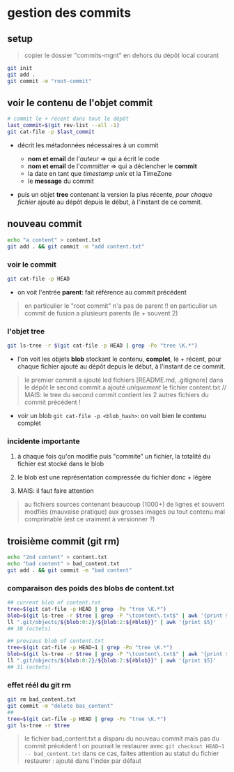 # gestion des commits

## setup

> copier le dossier "commits-mgnt" en dehors du dépôt local courant

```bash
git init
git add .
git commit -m "root-commit"
```

## voir le contenu de l'objet commit

```bash
# commit le + récent dans tout le dépôt
last_commit=$(git rev-list --all -1)
git cat-file -p $last_commit
```

* décrit les métadonnées nécessaires à un commit
  + **nom et email** de l'*auteur* => qui a écrit le code
  + **nom et email** de l'*committer* => qui a déclencher le **commit**
  + la date en tant que *timestamp unix* et la TimeZone
  + le **message** du commit

* puis un objet **tree** contenant la version la plus récente, *pour chaque fichier* ajouté au dépôt depuis le début, à l'instant de ce commit.

## nouveau commit

```bash
echo "a content" > content.txt
git add . && git commit -m "add content.txt"
```

### voir le commit

```bash
git cat-file -p HEAD
```

* on voit l'entrée **parent**: fait référence au commit précédent
> en particulier le "root commit" n'a pas de parent !!
> en particulier un commit de fusion a plusieurs parents (le + souvent 2)

### l'objet tree

```bash
git ls-tree -r $(git cat-file -p HEAD | grep -Po "tree \K.*")
```

* l'on voit les objets **blob** stockant le contenu, **complet**, le + récent, pour chaque fichier ajouté au dépôt depuis le début, à l'instant de ce commit.
  
> le premier commit a ajouté led fichiers [README.md, .gitignore] dans le dépôt
> le second commit a ajouté *uniquement* le fichier content.txt //
> MAIS: le tree du second commit contient les 2 autres fichiers du commit précédent !

* voir un blob `git cat-file -p <blob_hash>`: on voit bien le contenu complet

### incidente importante 

1. à chaque fois qu'on modifie puis "commite" un fichier, la totalité du fichier est stocké dans le blob

2. le blob est une représentation compressée du fichier donc + légère

3. MAIS: il faut faire attention 

> au fichiers sources contenant beaucoup (1000+) de lignes et souvent modfiés (mauvaise pratique)
>  aux grosses images ou tout contenu mal comprimable (est ce vraiment à versionner ?)

## troisième commit (git rm)

```bash
echo "2nd content" > content.txt
echo "bad content" > bad_content.txt
git add . && git commit -m "bad content"
```

### comparaison des poids des blobs de content.txt

```bash
## current blob of content.txt
tree=$(git cat-file -p HEAD | grep -Po "tree \K.*")
blob=$(git ls-tree -r $tree | grep -P "\tcontent\.txt$" | awk '{print $3}')
ll ".git/objects/${blob:0:2}/${blob:2:${#blob}}" | awk '{print $5}'
## 38 (octets)

## previous blob of content.txt
tree=$(git cat-file -p HEAD~1 | grep -Po "tree \K.*")
blob=$(git ls-tree -r $tree | grep -P "\tcontent\.txt$" | awk '{print $3}')
ll ".git/objects/${blob:0:2}/${blob:2:${#blob}}" | awk '{print $5}'
## 31 (octets)
```

### effet réél du git rm

```bash
git rm bad_content.txt
git commit -m "delete bas_content"
##
tree=$(git cat-file -p HEAD | grep -Po "tree \K.*")
git ls-tree -r $tree
```

> le fichier bad_content.txt a disparu du nouveau commit
> mais pas du commit précédent !
> on pourrait le restaurer avec `git checkout HEAD~1 -- bad_content.txt`
> dans ce cas, faites attention au statut du fichier restaurer :
> ajouté dans l'index par défaut


